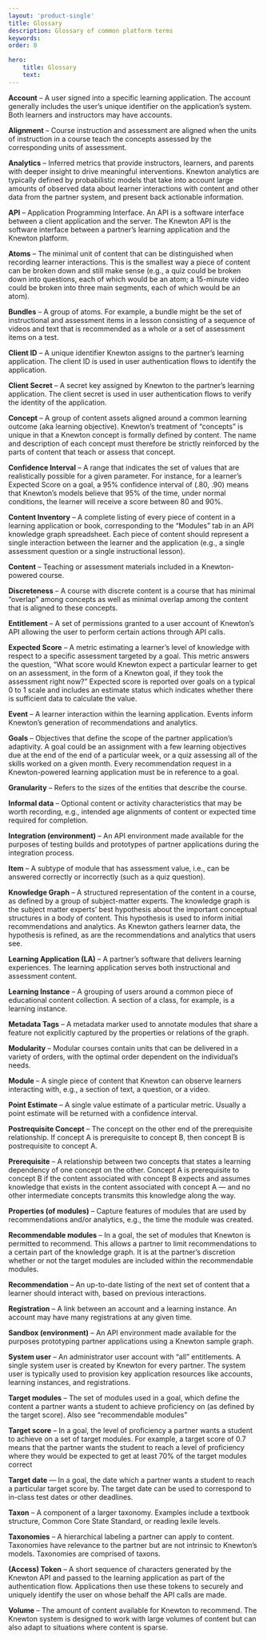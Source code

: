 ```yaml
---
layout: 'product-single'
title: Glossary
description: Glossary of common platform terms
keywords: 
order: 0 

hero:
    title: Glossary
    text: 
---
```


**Account** – A user signed into a specific learning application. The account generally includes the user’s unique identifier on the application’s system. Both learners and instructors may have accounts.

**Alignment** – Course instruction and assessment are aligned when the units of instruction in a course teach the concepts assessed by the corresponding units of assessment.

**Analytics** – Inferred metrics that provide instructors, learners, and parents with deeper insight to drive meaningful interventions. Knewton analytics are typically defined by probabilistic models that take into account large amounts of observed data about learner interactions with content and other data from the partner system, and present back actionable information.

**API** – Application Programming Interface. An API is a software interface between a client application and the server. The Knewton API is the software interface between a partner’s learning application and the Knewton platform.

**Atoms** – The minimal unit of content that can be distinguished when recording learner interactions. This is the smallest way a piece of content can be broken down and still make sense (e.g., a quiz could be broken down into questions, each of which would be an atom; a 15-minute video could be broken into three main segments, each of which would be an atom).

**Bundles** – A group of atoms. For example, a bundle might be the set of instructional and assessment items in a lesson consisting of a sequence of videos and text that is recommended as a whole or a set of assessment items on a test.

**Client ID** – A unique identifier Knewton assigns to the partner’s learning application. The client ID is used in user authentication flows to identify the application.

**Client Secret** – A secret key assigned by Knewton to the partner’s learning application. The client secret is used in user authentication flows to verify the identity of the application.

**Concept** – A group of content assets aligned around a common learning outcome (aka learning objective). Knewton’s treatment of “concepts” is unique in that a Knewton concept is formally defined by content. The name and description of each concept must therefore be strictly reinforced by the parts of content that teach or assess that concept.

**Confidence Interval** – A range that indicates the set of values that are realistically possible for a given parameter. For instance, for a learner’s Expected Score on a goal, a 95% confidence interval of (.80, .90) means that Knewton’s models believe that 95% of the time, under normal conditions, the learner will receive a score between 80 and 90%.

**Content Inventory** – A complete listing of every piece of content in a learning application or book, corresponding to the “Modules” tab in an API knowledge graph spreadsheet. Each piece of content should represent a single interaction between the learner and the application (e.g., a single assessment question or a single instructional lesson).

**Content** – Teaching or assessment materials included in a Knewton-powered course.

**Discreteness** – A course with discrete content is a course that has minimal “overlap” among concepts as well as minimal overlap among the content that is aligned to these concepts.

**Entitlement** – A set of permissions granted to a user account of Knewton’s API allowing the user to perform certain actions through API calls.

**Expected Score** – A metric estimating a learner’s level of knowledge with respect to a specific assessment targeted by a goal. This metric answers the question, “What score would Knewton expect a particular learner to get on an assessment, in the form of a Knewton goal, if they took the assessment right now?” Expected score is reported over goals on a typical 0 to 1 scale and includes an estimate status which indicates whether there is sufficient data to calculate the value.

**Event** – A learner interaction within the learning application. Events inform Knewton’s generation of recommendations and analytics.

**Goals** – Objectives that define the scope of the partner application’s adaptivity. A goal could be an assignment with a few learning objectives due at the end of the end of a particular week, or a quiz assessing all of the skills worked on a given month. Every recommendation request in a Knewton-powered learning application must be in reference to a goal.

**Granularity** – Refers to the sizes of the entities that describe the course.

**Informal data** – Optional content or activity characteristics that may be worth recording, e.g., intended age alignments of content or expected time required for completion.

**Integration (environment)** – An API environment made available for the purposes of testing builds and prototypes of partner applications during the integration process.

**Item** – A subtype of module that has assessment value, i.e., can be answered correctly or incorrectly (such as a quiz question).

**Knowledge Graph** – A structured representation of the content in a course, as defined by a group of subject-matter experts. The knowledge graph is the subject matter experts’ best hypothesis about the important conceptual structures in a body of content. This hypothesis is used to inform initial recommendations and analytics. As Knewton gathers learner data, the hypothesis is refined, as are the recommendations and analytics that users see.

**Learning Application (LA)** – A partner’s software that delivers learning experiences. The learning application serves both instructional and assessment content.

**Learning Instance** – A grouping of users around a common piece of educational content collection. A section of a class, for example, is a learning instance.

**Metadata Tags** – A metadata marker used to annotate modules that share a feature not explicitly captured by the properties or relations of the graph.

**Modularity** – Modular courses contain units that can be delivered in a variety of orders, with the optimal order dependent on the individual’s needs.

**Module** – A single piece of content that Knewton can observe learners interacting with, e.g., a section of text, a question, or a video.

**Point Estimate** – A single value estimate of a particular metric. Usually a point estimate will be returned with a confidence interval.

**Postrequisite Concept** – The concept on the other end of the prerequisite relationship. If concept A is prerequisite to concept B, then concept B is postrequisite to concept A.

**Prerequisite** – A relationship between two concepts that states a learning dependency of one concept on the other. Concept A is prerequisite to concept B if the content associated with concept B expects and assumes knowledge that exists in the content associated with concept A — and no other intermediate concepts transmits this knowledge along the way.

**Properties (of modules)** – Capture features of modules that are used by recommendations and/or analytics, e.g., the time the module was created.

**Recommendable modules** – In a goal, the set of modules that Knewton is permitted to recommend. This allows a partner to limit recommendations to a certain part of the knowledge graph. It is at the partner’s discretion whether or not the target modules are included within the recommendable modules.

**Recommendation** – An up-to-date listing of the next set of content that a learner should interact with, based on previous interactions.

**Registration** – A link between an account and a learning instance. An account may have many registrations at any given time.

**Sandbox (environment)** – An API environment made available for the purposes prototyping partner applications using a Knewton sample graph.

**System user** – An administrator user account with “all” entitlements. A single system user is created by Knewton for every partner. The system user is typically used to provision key application resources like accounts, learning instances, and registrations.

**Target modules** – The set of modules used in a goal, which define the content a partner wants a student to achieve proficiency on (as defined by the target score). Also see “recommendable modules”

**Target score** – In a goal, the level of proficiency a partner wants a student to achieve on a set of target modules. For example, a target score of 0.7 means that the partner wants the student to reach a level of proficiency where they would be expected to get at least 70% of the target modules correct

**Target date** — In a goal, the date which a partner wants a student to reach a particular target score by. The target date can be used to correspond to in-class test dates or other deadlines.

**Taxon** – A component of a larger taxonomy. Examples include a textbook structure, Common Core State Standard, or reading lexile levels.

**Taxonomies** – A hierarchical labeling a partner can apply to content. Taxonomies have relevance to the partner but are not intrinsic to Knewton’s models. Taxonomies are comprised of taxons.

**(Access) Token** – A short sequence of characters generated by the Knewton API and passed to the learning application as part of the authentication flow. Applications then use these tokens to securely and uniquely identify the user on whose behalf the API calls are made.

**Volume** – The amount of content available for Knewton to recommend. The Knewton system is designed to work with large volumes of content but can also adapt to situations where content is sparse.
